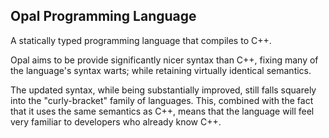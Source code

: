 ## Opal Programming Language

A statically typed programming language that compiles to C++.

Opal aims to be provide significantly nicer syntax than C++, fixing many of
the language's syntax warts; while retaining virtually identical semantics.

The updated syntax, while being substantially improved, still falls squarely
into the "curly-bracket" family of languages. This, combined with the fact that
it uses the same semantics as C++, means that the language will feel very
familiar to developers who already know C++.

